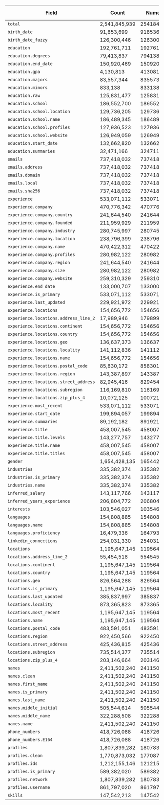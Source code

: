 | Field | Count | Numeric | Fill Rate | License Only | 
| ------------- | ------------- | ------------- | ------------- | ------------- | 
| `total` | 2,541,845,939 | 2541845939 | 100.00% |  | 
| `birth_date` | 91,853,699 | 91853699 | 3.61% |  | 
| `birth_date_fuzzy` | 126,300,446 | 126300446 | 4.97% |  | 
| `education` | 192,761,711 | 192761711 | 7.58% |  | 
| `education.degrees` | 79,413,837 | 79413837 | 3.12% |  | 
| `education.end_date` | 150,920,469 | 150920469 | 5.94% |  | 
| `education.gpa` | 4,130,813 | 4130813 | 0.16% |  | 
| `education.majors` | 83,557,344 | 83557344 | 3.29% |  | 
| `education.minors` | 833,138 | 833138 | 0.03% |  | 
| `education.raw` | 125,831,477 | 125831477 | 4.95% | T | 
| `education.school` | 186,552,700 | 186552700 | 7.34% |  | 
| `education.school.location` | 129,736,205 | 129736205 | 5.1% |  | 
| `education.school.name` | 186,489,345 | 186489345 | 7.34% |  | 
| `education.school.profiles` | 127,936,523 | 127936523 | 5.03% |  | 
| `education.school.website` | 126,949,059 | 126949059 | 4.99% |  | 
| `education.start_date` | 132,662,820 | 132662820 | 5.22% |  | 
| `education.summaries` | 32,471,166 | 32471166 | 1.28% | T | 
| `emails` | 737,418,032 | 737418032 | 29.01% |  | 
| `emails.address` | 737,418,032 | 737418032 | 29.01% |  | 
| `emails.domain` | 737,418,032 | 737418032 | 29.01% |  | 
| `emails.local` | 737,418,032 | 737418032 | 29.01% |  | 
| `emails.sha256` | 737,418,032 | 737418032 | 29.01% |  | 
| `experience` | 533,071,112 | 533071112 | 20.97% |  | 
| `experience.company` | 470,776,342 | 470776342 | 18.52% |  | 
| `experience.company.country` | 241,644,540 | 241644540 | 9.51% |  | 
| `experience.company.founded` | 211,959,929 | 211959929 | 8.34% |  | 
| `experience.company.industry` | 280,745,997 | 280745997 | 11.04% |  | 
| `experience.company.location` | 238,796,399 | 238796399 | 9.39% |  | 
| `experience.company.name` | 470,422,312 | 470422312 | 18.51% |  | 
| `experience.company.profiles` | 280,982,122 | 280982122 | 11.05% |  | 
| `experience.company.region` | 241,644,540 | 241644540 | 9.51% |  | 
| `experience.company.size` | 280,982,122 | 280982122 | 11.05% |  | 
| `experience.company.website` | 259,310,329 | 259310329 | 10.2% |  | 
| `experience.end_date` | 133,000,707 | 133000707 | 5.23% |  | 
| `experience.is_primary` | 533,071,112 | 533071112 | 20.97% |  | 
| `experience.last_updated` | 229,921,972 | 229921972 | 9.05% |  | 
| `experience.locations` | 154,656,772 | 154656772 | 6.08% |  | 
| `experience.locations.address_line_2` | 17,989,946 | 17989946 | 0.71% |  | 
| `experience.locations.continent` | 154,656,772 | 154656772 | 6.08% |  | 
| `experience.locations.country` | 154,656,772 | 154656772 | 6.08% |  | 
| `experience.locations.geo` | 136,637,373 | 136637373 | 5.38% |  | 
| `experience.locations.locality` | 141,112,836 | 141112836 | 5.55% |  | 
| `experience.locations.name` | 154,656,772 | 154656772 | 6.08% |  | 
| `experience.locations.postal_code` | 85,830,172 | 85830172 | 3.38% |  | 
| `experience.locations.region` | 143,387,897 | 143387897 | 5.64% |  | 
| `experience.locations.street_address` | 82,945,416 | 82945416 | 3.26% |  | 
| `experience.locations.subregion` | 116,169,810 | 116169810 | 4.57% |  | 
| `experience.locations.zip_plus_4` | 10,072,125 | 10072125 | 0.4% |  | 
| `experience.most_recent` | 533,071,112 | 533071112 | 20.97% |  | 
| `experience.start_date` | 199,894,057 | 199894057 | 7.86% |  | 
| `experience.summaries` | 89,192,182 | 89192182 | 3.51% | T | 
| `experience.title` | 458,007,545 | 458007545 | 18.02% |  | 
| `experience.title.levels` | 143,277,757 | 143277757 | 5.64% |  | 
| `experience.title.name` | 458,007,545 | 458007545 | 18.02% |  | 
| `experience.title.titles` | 458,007,545 | 458007545 | 18.02% |  | 
| `gender` | 1,654,428,135 | 1654428135 | 65.09% |  | 
| `industries` | 335,382,374 | 335382374 | 13.19% |  | 
| `industries.is_primary` | 335,382,374 | 335382374 | 13.19% |  | 
| `industries.name` | 335,382,374 | 335382374 | 13.19% |  | 
| `inferred_salary` | 143,117,766 | 143117766 | 5.63% | T | 
| `inferred_years_experience` | 206,804,772 | 206804772 | 8.14% | T | 
| `interests` | 103,546,027 | 103546027 | 4.07% |  | 
| `languages` | 154,808,885 | 154808885 | 6.09% |  | 
| `languages.name` | 154,808,885 | 154808885 | 6.09% |  | 
| `languages.proficiency` | 16,479,336 | 16479336 | 0.65% |  | 
| `linkedin_connections` | 254,031,330 | 254031330 | 9.99% |  | 
| `locations` | 1,195,647,145 | 1195647145 | 47.04% |  | 
| `locations.address_line_2` | 55,454,518 | 55454518 | 2.18% |  | 
| `locations.continent` | 1,195,647,145 | 1195647145 | 47.04% |  | 
| `locations.country` | 1,195,647,145 | 1195647145 | 47.04% |  | 
| `locations.geo` | 826,564,288 | 826564288 | 32.52% |  | 
| `locations.is_primary` | 1,195,647,145 | 1195647145 | 47.04% |  | 
| `locations.last_updated` | 385,837,997 | 385837997 | 15.18% |  | 
| `locations.locality` | 873,365,823 | 873365823 | 34.36% |  | 
| `locations.most_recent` | 1,195,647,145 | 1195647145 | 47.04% |  | 
| `locations.name` | 1,195,647,145 | 1195647145 | 47.04% |  | 
| `locations.postal_code` | 483,591,051 | 483591051 | 19.03% |  | 
| `locations.region` | 922,450,566 | 922450566 | 36.29% |  | 
| `locations.street_address` | 425,436,815 | 425436815 | 16.74% |  | 
| `locations.subregion` | 735,514,377 | 735514377 | 28.94% |  | 
| `locations.zip_plus_4` | 203,146,664 | 203146664 | 7.99% |  | 
| `names` | 2,411,502,240 | 2411502240 | 94.87% |  | 
| `names.clean` | 2,411,502,240 | 2411502240 | 94.87% |  | 
| `names.first_name` | 2,411,502,240 | 2411502240 | 94.87% |  | 
| `names.is_primary` | 2,411,502,240 | 2411502240 | 94.87% |  | 
| `names.last_name` | 2,411,502,240 | 2411502240 | 94.87% |  | 
| `names.middle_initial` | 505,544,614 | 505544614 | 19.89% |  | 
| `names.middle_name` | 322,288,508 | 322288508 | 12.68% |  | 
| `names.name` | 2,411,502,240 | 2411502240 | 94.87% |  | 
| `phone_numbers` | 418,726,088 | 418726088 | 16.47% |  | 
| `phone_numbers.E164` | 418,726,088 | 418726088 | 16.47% |  | 
| `profiles` | 1,807,839,282 | 1807839282 | 71.12% |  | 
| `profiles.clean` | 1,770,873,032 | 1770873032 | 69.67% |  | 
| `profiles.ids` | 1,212,155,146 | 1212155146 | 47.69% |  | 
| `profiles.is_primary` | 589,382,020 | 589382020 | 23.19% |  | 
| `profiles.network` | 1,807,839,282 | 1807839282 | 71.12% |  | 
| `profiles.username` | 861,797,020 | 861797020 | 33.9% |  | 
| `skills` | 147,542,213 | 147542213 | 5.8% |  | 
